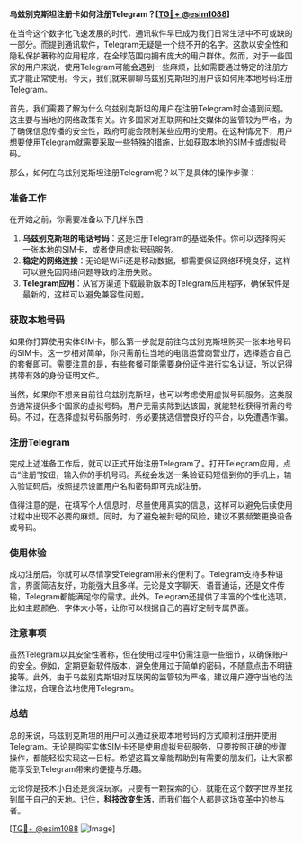 **乌兹别克斯坦注册卡如何注册Telegram？[[TG💪+ @esim1088](https://t.me/s/esim1088)]**

在当今这个数字化飞速发展的时代，通讯软件早已成为我们日常生活中不可或缺的一部分。而提到通讯软件，Telegram无疑是一个绕不开的名字。这款以安全性和隐私保护著称的应用程序，在全球范围内拥有庞大的用户群体。然而，对于一些国家的用户来说，使用Telegram可能会遇到一些麻烦，比如需要通过特定的注册方式才能正常使用。今天，我们就来聊聊乌兹别克斯坦的用户该如何用本地号码注册Telegram。

首先，我们需要了解为什么乌兹别克斯坦的用户在注册Telegram时会遇到问题。这主要与当地的网络政策有关。许多国家对互联网和社交媒体的监管较为严格，为了确保信息传播的安全性，政府可能会限制某些应用的使用。在这种情况下，用户想要使用Telegram就需要采取一些特殊的措施，比如获取本地的SIM卡或虚拟号码。

那么，如何在乌兹别克斯坦注册Telegram呢？以下是具体的操作步骤：

### 准备工作

在开始之前，你需要准备以下几样东西：
1. **乌兹别克斯坦的电话号码**：这是注册Telegram的基础条件。你可以选择购买一张本地的SIM卡，或者使用虚拟号码服务。
2. **稳定的网络连接**：无论是WiFi还是移动数据，都需要保证网络环境良好，这样可以避免因网络问题导致的注册失败。
3. **Telegram应用**：从官方渠道下载最新版本的Telegram应用程序，确保软件是最新的，这样可以避免兼容性问题。

### 获取本地号码

如果你打算使用实体SIM卡，那么第一步就是前往乌兹别克斯坦购买一张本地号码的SIM卡。这一步相对简单，你只需前往当地的电信运营商营业厅，选择适合自己的套餐即可。需要注意的是，有些套餐可能需要身份证件进行实名认证，所以记得携带有效的身份证明文件。

当然，如果你不想亲自前往乌兹别克斯坦，也可以考虑使用虚拟号码服务。这类服务通常提供多个国家的虚拟号码，用户无需实际到达该国，就能轻松获得所需的号码。不过，在选择虚拟号码服务时，务必要挑选信誉良好的平台，以免遭遇诈骗。

### 注册Telegram

完成上述准备工作后，就可以正式开始注册Telegram了。打开Telegram应用，点击“注册”按钮，输入你的手机号码。系统会发送一条验证码短信到你的手机上，输入验证码后，按照提示设置用户名和密码即可完成注册。

值得注意的是，在填写个人信息时，尽量使用真实的信息，这样可以避免后续使用过程中出现不必要的麻烦。同时，为了避免被封号的风险，建议不要频繁更换设备或号码。

### 使用体验

成功注册后，你就可以尽情享受Telegram带来的便利了。Telegram支持多种语言，界面简洁友好，功能强大且多样。无论是文字聊天、语音通话，还是文件传输，Telegram都能满足你的需求。此外，Telegram还提供了丰富的个性化选项，比如主题颜色、字体大小等，让你可以根据自己的喜好定制专属界面。

### 注意事项

虽然Telegram以其安全性著称，但在使用过程中仍需注意一些细节，以确保账户的安全。例如，定期更新软件版本，避免使用过于简单的密码，不随意点击不明链接等。此外，由于乌兹别克斯坦对互联网的监管较为严格，建议用户遵守当地的法律法规，合理合法地使用Telegram。

### 总结

总的来说，乌兹别克斯坦的用户可以通过获取本地号码的方式顺利注册并使用Telegram。无论是购买实体SIM卡还是使用虚拟号码服务，只要按照正确的步骤操作，都能轻松实现这一目标。希望这篇文章能帮助到有需要的朋友们，让大家都能享受到Telegram带来的便捷与乐趣。

无论你是技术小白还是资深玩家，只要有一颗探索的心，就能在这个数字世界里找到属于自己的天地。记住，**科技改变生活**，而我们每个人都是这场变革中的参与者。

[[TG💪+ @esim1088](https://t.me/s/esim1088) ![Image](https://i.postimg.cc/4NQfJmqS/Snipaste-2025-05-13-00-14-12.png)]